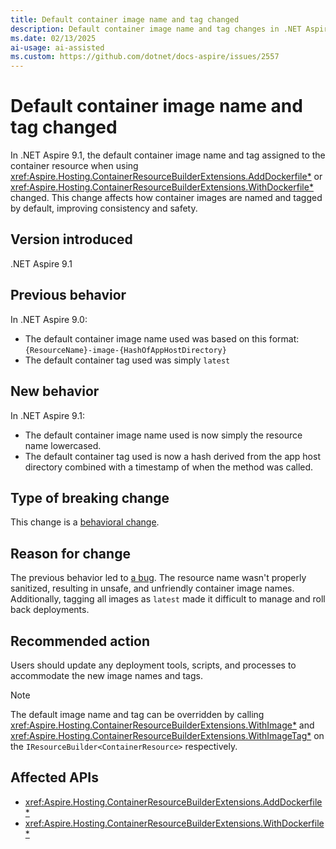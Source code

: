 ```yaml
---
title: Default container image name and tag changed
description: Default container image name and tag changes in .NET Aspire 9.1 for AddDockerfile and WithDockerfile methods.
ms.date: 02/13/2025
ai-usage: ai-assisted
ms.custom: https://github.com/dotnet/docs-aspire/issues/2557
---
```


# Default container image name and tag changed

In .NET Aspire 9.1, the default container image name and tag assigned to the container resource when using <xref:Aspire.Hosting.ContainerResourceBuilderExtensions.AddDockerfile*> or <xref:Aspire.Hosting.ContainerResourceBuilderExtensions.WithDockerfile*> changed. This change affects how container images are named and tagged by default, improving consistency and safety.

## Version introduced

.NET Aspire 9.1

## Previous behavior

In .NET Aspire 9.0:

- The default container image name used was based on this format: `{ResourceName}-image-{HashOfAppHostDirectory}`
- The default container tag used was simply `latest`

## New behavior

In .NET Aspire 9.1:

- The default container image name used is now simply the resource name lowercased.
- The default container tag used is now a hash derived from the app host directory combined with a timestamp of when the method was called.

## Type of breaking change

This change is a [behavioral change](../categories.md#behavioral-change).

## Reason for change

The previous behavior led to [a bug](https://github.com/dotnet/aspire/issues/7462). The resource name wasn't properly sanitized, resulting in unsafe, and unfriendly container image names. Additionally, tagging all images as `latest` made it difficult to manage and roll back deployments.

## Recommended action

Users should update any deployment tools, scripts, and processes to accommodate the new image names and tags.

> [!NOTE]
> The default image name and tag can be overridden by calling <xref:Aspire.Hosting.ContainerResourceBuilderExtensions.WithImage*> and <xref:Aspire.Hosting.ContainerResourceBuilderExtensions.WithImageTag*> on the `IResourceBuilder<ContainerResource>` respectively.

## Affected APIs

- <xref:Aspire.Hosting.ContainerResourceBuilderExtensions.AddDockerfile*>
- <xref:Aspire.Hosting.ContainerResourceBuilderExtensions.WithDockerfile*>
